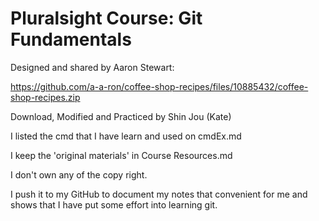# Pluralsight Course: Git Fundamentals

Designed and shared by Aaron Stewart:

https://github.com/a-a-ron/coffee-shop-recipes/files/10885432/coffee-shop-recipes.zip


Download, Modified and Practiced by Shin Jou (Kate)


I listed the cmd that I have learn and used on cmdEx.md


I keep the 'original materials' in Course Resources.md

I don't own any of the copy right.

I push it to my GitHub to document my notes that convenient for me and shows that I have put some effort into learning git.

